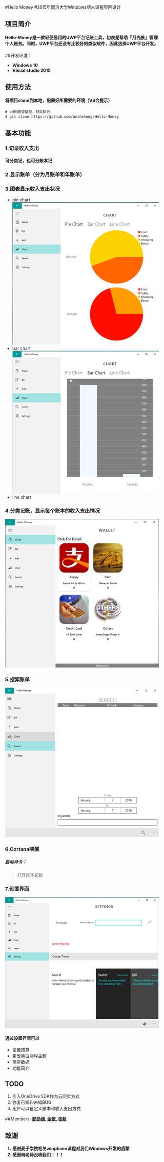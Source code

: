 

#Hello Money
#2015年同济大学Windows期末课程项目设计


## 项目简介

#### Hello-Money是一款轻便易用的UWP平台记账工具，初衷是帮助『月光族』管理个人账务。同时，UWP平台还没有比较好的类似软件，因此选择UWP平台开发。


##开发环境：
* <strong>Windows 10</strong>
* <strong>Visual studio 2015 </strong>



## 使用方法
#### 将项目clone到本地，配置好所需要的环境（VS会提示）
```
# cd到期望路径，然后执行
$ git clone https://github.com/anzhehong/Hello-Money
```


## 基本功能
### 1.记录收入支出
#### 可分类记，也可分账本记

### 2.显示账单（分为月账单和年账单）
### 3.图表显示收入支出状况
- pie chart
![](Pictures/piechart.png)
- bar chart
![](Pictures/linechart.png)
- line chart


### 4.分类记账，显示每个账本的收入支出情况
![](Pictures/wallet.png)
### 5.搜索账单
![](Pictures/search.png)
### 6.Cortana唤醒
##### 启动命令：
> 打开账本记账

### 7.设置界面
![](pictures/settings.png)
#### 通过设置界面可以
- 设置预算
- 更改黑白两种主题
- 清空数据
- 功能简介


## TODO
1. 引入OneDrive SDK作为云同步方式
2. 修复已知和未知BUG
3. 用户可以自定义账本和收入支出方式


##Members:
<strong><a href="https://github.com/Yiiinsh">鄞劭涵</a>,
<strong><a href="https://github.com/yue9944882">金敏</a>,
<strong><a href="https://github.com/HermanZzz">张航</a>

## 致谢
1. 感谢麦子学院相关winphone课程对我们Windows开发的启蒙
2. 感谢何老师没喷我们！！！
